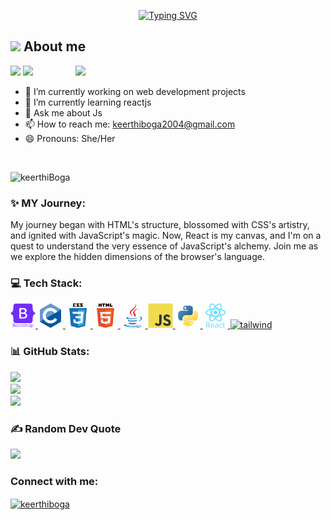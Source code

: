 <p align="center">
<a href="https://git.io/typing-svg"><img src="https://readme-typing-svg.demolab.com?font=Georgia&weight=800&pause=1000&size=33&color=white&width=370&height=100&lines=Hi+%2C+I'm+Keerthi+%F0%9F%91%8B" alt="Typing SVG" /></a>
</p>
	
## <picture><img src = "https://user-images.githubusercontent.com/64439609/213525571-a0b12213-7e89-48df-a45f-153c78f3cf5e.png" width =40px></picture> **About me**

<picture> <img align="right" src="https://mir-s3-cdn-cf.behance.net/project_modules/disp/601014116770475.6068beff4640a.gif" width = 400px></picture>
 <p align="left">
  <img src="https://img.shields.io/badge/Focus-Backend%20Development-dodgerblue" />
  <img src="https://img.shields.io/badge/Languages-English-dodgerblue" />
</p>

- 🔭 I’m currently working on web development projects
- 🌱 I’m currently learning reactjs
- 💬 Ask me about Js
- 📫 How to reach me: keerthiboga2004@gmail.com
- 😄 Pronouns: She/Her

<br>
<p align="left"> <img src="https://komarev.com/ghpvc/?username=keerthiboga&label=Profile%20views&color=0e75b6&style=flat" alt="keerthiBoga" /> </p>


### ✨ MY Journey:
My journey began with HTML's structure, blossomed with CSS's artistry, and ignited with JavaScript's magic. Now, React is my canvas, and I'm on a quest to understand the very essence of JavaScript's alchemy. Join me as we explore the hidden dimensions of the browser's language.

### 💻 Tech Stack:
<p align="left"> <a href="https://getbootstrap.com" target="_blank" rel="noreferrer"> <img src="https://raw.githubusercontent.com/devicons/devicon/master/icons/bootstrap/bootstrap-plain-wordmark.svg" alt="bootstrap" width="40" height="40"/> </a> <a href="https://www.cprogramming.com/" target="_blank" rel="noreferrer"> <img src="https://raw.githubusercontent.com/devicons/devicon/master/icons/c/c-original.svg" alt="c" width="40" height="40"/> </a> <a href="https://www.w3schools.com/css/" target="_blank" rel="noreferrer"> <img src="https://raw.githubusercontent.com/devicons/devicon/master/icons/css3/css3-original-wordmark.svg" alt="css3" width="40" height="40"/> </a> <a href="https://www.w3.org/html/" target="_blank" rel="noreferrer"> <img src="https://raw.githubusercontent.com/devicons/devicon/master/icons/html5/html5-original-wordmark.svg" alt="html5" width="40" height="40"/> </a> <a href="https://www.java.com" target="_blank" rel="noreferrer"> <img src="https://raw.githubusercontent.com/devicons/devicon/master/icons/java/java-original.svg" alt="java" width="40" height="40"/> </a> <a href="https://developer.mozilla.org/en-US/docs/Web/JavaScript" target="_blank" rel="noreferrer"> <img src="https://raw.githubusercontent.com/devicons/devicon/master/icons/javascript/javascript-original.svg" alt="javascript" width="40" height="40"/> </a> <a href="https://www.python.org" target="_blank" rel="noreferrer"> <img src="https://raw.githubusercontent.com/devicons/devicon/master/icons/python/python-original.svg" alt="python" width="40" height="40"/> </a> <a href="https://reactjs.org/" target="_blank" rel="noreferrer"> <img src="https://raw.githubusercontent.com/devicons/devicon/master/icons/react/react-original-wordmark.svg" alt="react" width="40" height="40"/> </a> <a href="https://tailwindcss.com/" target="_blank" rel="noreferrer"> <img src="https://www.vectorlogo.zone/logos/tailwindcss/tailwindcss-icon.svg" alt="tailwind" width="40" height="40"/> </a> </p>


### 📊 GitHub Stats:
![](https://github-readme-stats.vercel.app/api?username=keerthiboga&theme=dark&hide_border=false&include_all_commits=false&count_private=false)<br/>
![](https://github-readme-streak-stats.herokuapp.com/?user=keerthiboga&theme=dark&hide_border=false)<br/>
![](https://github-readme-stats.vercel.app/api/top-langs/?username=keerthiboga&theme=dark&hide_border=false&include_all_commits=false&count_private=false&layout=compact)

### ✍️ Random Dev Quote
![](https://quotes-github-readme.vercel.app/api?type=horizontal&theme=radical)

<h3 align="left">Connect with me:</h3>
<p align="left">
<a href="https://linkedin.com/in/keerthiboga" target="blank"><img align="center" src="https://raw.githubusercontent.com/rahuldkjain/github-profile-readme-generator/master/src/images/icons/Social/linked-in-alt.svg" alt="keerthiboga" height="30" width="40" /></a>
</p>


